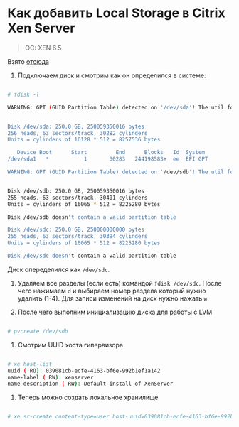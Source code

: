# Как добавить Local Storage в Citrix Xen Server
> OC: XEN 6.5

 Взято [отсюда](https://serveradmin.ru/kak-podklyuchit-zhestkiy-disk-v-xenserver/)
 
1. Подключаем диск и смотрим как он определился в системе:
 
 ```bash
 
 # fdisk -l

 WARNING: GPT (GUID Partition Table) detected on '/dev/sda'! The util fdisk doesn't support GPT. Use GNU Parted.


 Disk /dev/sda: 250.0 GB, 250059350016 bytes
 256 heads, 63 sectors/track, 30282 cylinders
 Units = cylinders of 16128 * 512 = 8257536 bytes

    Device Boot      Start         End      Blocks   Id  System
 /dev/sda1   *           1       30283   244198583+  ee  EFI GPT

 WARNING: GPT (GUID Partition Table) detected on '/dev/sdb'! The util fdisk doesn't support GPT. Use GNU Parted.


 Disk /dev/sdb: 250.0 GB, 250059350016 bytes
 255 heads, 63 sectors/track, 30401 cylinders
 Units = cylinders of 16065 * 512 = 8225280 bytes

 Disk /dev/sdb doesn't contain a valid partition table

 Disk /dev/sdc: 250.0 GB, 250000000000 bytes
 255 heads, 63 sectors/track, 30394 cylinders
 Units = cylinders of 16065 * 512 = 8225280 bytes

 Disk /dev/sdc doesn't contain a valid partition table
 ```
 
 Диск опеределился как `/dev/sdc`.

1. Удаляем все разделы (если есть) командой `fdisk /dev/sdc`. Поcле чего нажимаем `d` и выбираем номер раздела который нужно удалить (1-4). Для записи изменений на диск нужно нажать `w`.

1. После чего выполним инициализацию диска для работы с LVM

 ```bash
 
 # pvcreate /dev/sdb
 ```
  
1. Смотрим UUID хоста гипервизора

 ```bash
 
 # xe host-list
 uuid ( RO): 039081cb-ecfe-4163-bf6e-992b1ef1a142
 name-label ( RW): xenserver
 name-description ( RW): Default install of XenServer
 ```
 
1. Теперь можно создать локальное хранилище

 ```bash
 
 # xe sr-create content-type=user host-uuid=039081cb-ecfe-4163-bf6e-992b1ef1a142 type=lvm device-config-device=/dev/sdc name-label="Temp Local Storage"
 ```
 